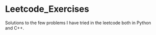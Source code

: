 # Leetcode_Exercises
Solutions to the few problems I have tried in the leetcode both in Python and C++.
